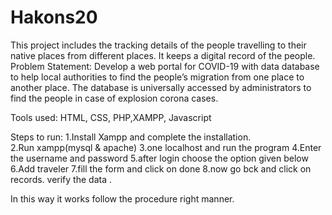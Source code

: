 # Hakons20
This project includes the tracking details of the people travelling to their native places from different places. It keeps a digital record of the people.
Problem Statement: Develop a web portal for COVID-19 with data database to help local authorities to find the people’s migration from one place to another place. The database is universally accessed by administrators to find the people in case of explosion corona cases.

Tools used: HTML, CSS, PHP,XAMPP, Javascript

Steps to run:
1.Install Xampp and complete the installation.<br>
2.Run xampp(mysql & apache)
3.one localhost and run the program
4.Enter the username and password 
5.after login choose the option given below
6.Add traveler
7.fill the form and click on done
8.now go bck and click on records.
verify the data .

In this way it works follow the procedure right manner.
